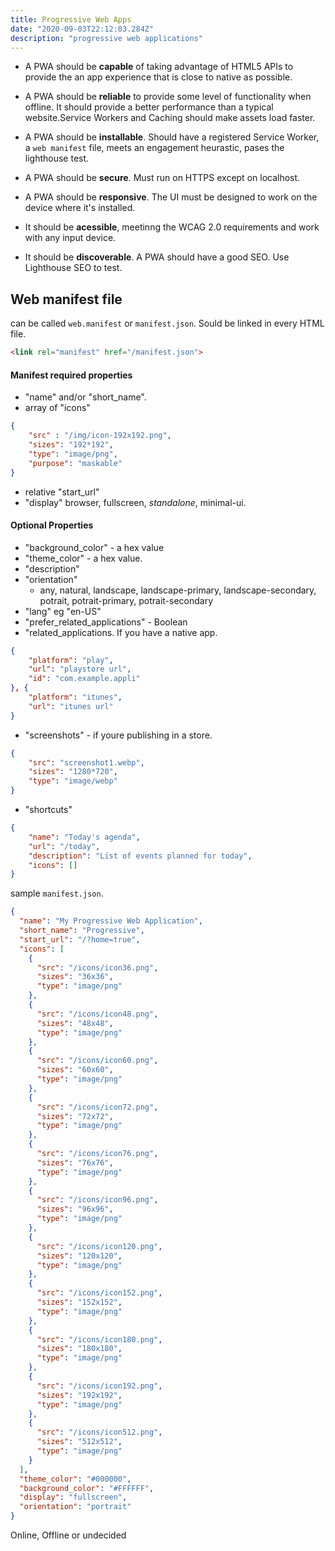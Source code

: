 ```yaml
---
title: Progressive Web Apps
date: "2020-09-03T22:12:03.284Z"
description: "progressive web applications"
---
```



+ A PWA should be **capable** of taking advantage of HTML5 APIs to provide the an app experience that is close to native as possible.

+ A PWA should be **reliable** to provide some level of functionality when offline. It should provide a better performance than a typical website.Service Workers and Caching should make assets load faster.

+ A PWA should be **installable**. Should have a registered Service Worker, a ```web manifest``` file, meets an engagement heurastic, pases the lighthouse test.

+ A PWA should be **secure**. Must run on HTTPS except on localhost.

+ A PWA should be **responsive**. The UI must be designed to work on the device where it's installed.

+ It should be **acessible**, meetinng the WCAG 2.0 requirements and work with any input device.

+ It should be **discoverable**. A PWA should have a good SEO. Use Lighthouse SEO to test.


## Web manifest file
 
 can be called ```web.manifest``` or ```manifest.json```.
 Sould be linked in every HTML file.

```html
<link rel="manifest" href="/manifest.json">
```

#### Manifest required properties

+ "name" and/or "short_name".
+ array of "icons"

```json
{
    "src" : "/img/icon-192x192.png",
    "sizes": "192*192",
    "type": "image/png",
    "purpose": "maskable"
}
```

+ relative "start_url"
+ "display" browser, fullscreen, *standalone*, minimal-ui.

#### Optional Properties

+ "background_color" - a hex value
+ "theme_color" - a hex value.
+ "description"
+ "orientation"
   + any, natural, landscape, landscape-primary, landscape-secondary, potrait, potrait-primary, potrait-secondary
+ "lang" eg "en-US"
+ "prefer_related_applications" - Boolean
+ "related_applications. If you have a native app.
  
```json
{
    "platform": "play",
    "url": "playstore url",
    "id": "com.example.appli"
}, {
    "platform": "itunes",
    "url": "itunes url"
}
```

+ "screenshots" - if youre publishing in a store.

```json
{
    "src": "screenshot1.webp",
    "sizes": "1280*720",
    "type": "image/webp"
}
```

+ "shortcuts"

```json
{
    "name": "Today's agenda",
    "url": "/today",
    "description": "List of events planned for today",
    "icons": []
}
```

sample ```manifest.json```.

```json
{
  "name": "My Progressive Web Application",
  "short_name": "Progressive",
  "start_url": "/?home=true",
  "icons": [
    {
      "src": "/icons/icon36.png",
      "sizes": "36x36",
      "type": "image/png"
    },
    {
      "src": "/icons/icon48.png",
      "sizes": "48x48",
      "type": "image/png"
    },
    {
      "src": "/icons/icon60.png",
      "sizes": "60x60",
      "type": "image/png"
    },
    {
      "src": "/icons/icon72.png",
      "sizes": "72x72",
      "type": "image/png"
    },
    {
      "src": "/icons/icon76.png",
      "sizes": "76x76",
      "type": "image/png"
    },
    {
      "src": "/icons/icon96.png",
      "sizes": "96x96",
      "type": "image/png"
    },
    {
      "src": "/icons/icon120.png",
      "sizes": "120x120",
      "type": "image/png"
    },
    {
      "src": "/icons/icon152.png",
      "sizes": "152x152",
      "type": "image/png"
    },
    {
      "src": "/icons/icon180.png",
      "sizes": "180x180",
      "type": "image/png"
    },
    {
      "src": "/icons/icon192.png",
      "sizes": "192x192",
      "type": "image/png"
    },
    {
      "src": "/icons/icon512.png",
      "sizes": "512x512",
      "type": "image/png"
    }
  ],
  "theme_color": "#000000",
  "background_color": "#FFFFFF",
  "display": "fullscreen",
  "orientation": "portrait"
}
```

Online, Offline or undecided